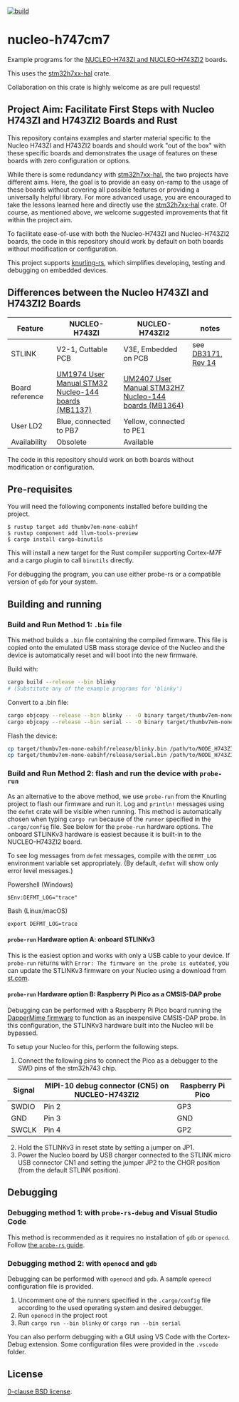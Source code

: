 [![build](https://github.com/astraw/nucleo-h743zi/actions/workflows/cargo.yml/badge.svg)](https://github.com/astraw/nucleo-h743zi/actions/workflows/cargo.yml)

# nucleo-h747cm7

Example programs for the [NUCLEO-H743ZI and
NUCLEO-H743ZI2](https://www.st.com/en/evaluation-tools/nucleo-h743zi.html)
boards.

This uses the [stm32h7xx-hal](https://github.com/stm32-rs/stm32h7xx-hal) crate.

Collaboration on this crate is highly welcome as are pull requests!

## Project Aim: Facilitate First Steps with Nucleo H743ZI and H743ZI2 Boards and Rust

This repository contains examples and starter material specific to the Nucleo
H743ZI and H743ZI2 boards and should work "out of the box" with these specific
boards and demonstrates the usage of features on these boards with zero
configuration or options.

While there is some redundancy with
[stm32h7xx-hal](https://github.com/stm32-rs/stm32h7xx-hal), the two projects
have different aims. Here, the goal is to provide an easy on-ramp to the usage
of these boards without covering all possible features or providing a
universally helpful library. For more advanced usage, you are encouraged to take
the lessons learned here and directly use the
[stm32h7xx-hal](https://github.com/stm32-rs/stm32h7xx-hal) crate. Of course, as
mentioned above, we welcome suggested improvements that fit within the project
aim.

To facilitate ease-of-use with both the Nucleo-H743ZI and Nucleo-H743ZI2 boards,
the code in this repository should work by default on both boards without
modification or configuration.

This project supports [knurling-rs](https://knurling.ferrous-systems.com/),
which simplifies developing, testing and debugging on embedded devices.

## Differences between the Nucleo H743ZI and H743ZI2 Boards

| Feature | NUCLEO-H743ZI | NUCLEO-H743ZI2 | notes |
|---------|---------------|----------------|--------|
| STLINK | V2-1, Cuttable PCB | V3E, Embedded on PCB | see [DB3171, Rev 14](https://www.st.com/resource/en/data_brief/nucleo-l496zg.pdf) |
| Board reference | [UM1974 User Manual STM32 Nucleo-144 boards (MB1137)](https://www.st.com/resource/en/user_manual/dm00244518-stm32-nucleo144-boards-mb1137-stmicroelectronics.pdf) | [UM2407 User Manual STM32H7 Nucleo-144 boards (MB1364)](https://www.st.com/resource/en/user_manual/dm00499160-stm32h7-nucleo144-boards-mb1364-stmicroelectronics.pdf) ||
| User LD2 | Blue, connected to PB7 | Yellow, connected to PE1 | |
| Availability | Obsolete | Available | |

The code in this repository should work on both boards without modification or
configuration.

## Pre-requisites

You will need the following components installed before building the project.

```
$ rustup target add thumbv7em-none-eabihf
$ rustup component add llvm-tools-preview
$ cargo install cargo-binutils
```
This will install a new target for the Rust compiler supporting Cortex-M7F and a
cargo plugin to call `binutils` directly.

For debugging the program, you can use either probe-rs or a compatible version
of `gdb` for your system.

## Building and running

### Build and Run Method 1: `.bin` file

This method builds a `.bin` file containing the compiled firmware. This file is
copied onto the emulated USB mass storage device of the Nucleo and the device is
automatically reset and will boot into the new firmware.

Build with:

```sh
cargo build --release --bin blinky
# (Substitute any of the example programs for 'blinky')
```

Convert to a .bin file:

```sh
cargo objcopy --release --bin blinky -- -O binary target/thumbv7em-none-eabihf/release/blinky.bin
cargo objcopy --release --bin serial -- -O binary target/thumbv7em-none-eabihf/release/serial.bin
```

Flash the device:

```sh
cp target/thumbv7em-none-eabihf/release/blinky.bin /path/to/NODE_H743ZI/
cp target/thumbv7em-none-eabihf/release/serial.bin /path/to/NODE_H743ZI/
```

### Build and Run Method 2: flash and run the device with `probe-run`

As an alternative to the above method, we use `probe-run` from the Knurling
project to flash our firmware and run it. Log and `println!` messages using the
`defmt` crate will be visible when running. This method is automatically chosen
when typing `cargo run` because of the `runner` specified in the `.cargo/config`
file. See below for the `probe-run` hardware options. The onboard STLINKv3
hardware is easiest because it is built-in to the NUCLEO-H743ZI2 board.

To see log messages from `defmt` messages, compile with the `DEFMT_LOG`
environment variable set appropriately. (By default, `defmt` will show only
error level messages.)

Powershell (Windows)
```
$Env:DEFMT_LOG="trace"
```

Bash (Linux/macOS)
```
export DEFMT_LOG=trace
```

#### `probe-run` Hardware option A: onboard STLINKv3

This is the easiest option and works with only a USB cable to your device. If
`probe-run` returns with `Error: The firmware on the probe is outdated`, you can
update the STLINKv3 firmware on your Nucleo using a download from
[st.com](https://www.st.com/en/development-tools/stsw-link007.html).

#### `probe-run` Hardware option B: Raspberry Pi Pico as a CMSIS-DAP probe

Debugging can be performed with a Raspberry Pi Pico board running the
[DapperMime firmware](https://github.com/majbthrd/DapperMime) to function as an
inexpensive CMSIS-DAP probe. In this configuration, the STLINKv3 hardware built
into the Nucleo will be bypassed.

To setup your Nucleo for this, perform the following steps.

1. Connect the following pins to connect the Pico as a debugger to the SWD pins
   of the stm32h743 chip.

| Signal | MIPI-10 debug connector (CN5) on NUCLEO-H743ZI2 | Raspberry Pi Pico |
|---------|---------------|----------------|
| SWDIO | Pin 2 | GP3 |
| GND | Pin 3 | GND |
| SWCLK | Pin 4 | GP2|

2. Hold the STLINKv3 in reset state by setting a jumper on JP1.
3. Power the Nucleo board by USB charger connected to the STLINK micro USB
   connector CN1 and setting the jumper JP2 to the CHGR position (from the
   default STLINK position).

## Debugging

### Debugging method 1: with `probe-rs-debug` and Visual Studio Code

This method is recommended as it requires no installation of `gdb` or `openocd`.
Follow [the `probe-rs` guide](https://probe.rs/docs/tools/vscode/).

### Debugging method 2: with `openocd` and `gdb`

Debugging can be performed with `openocd` and `gdb`. A sample `openocd`
configuration file is provided.

1. Uncomment one of the runners specified in the `.cargo/config` file according to the used operating
   system and desired debugger.
2. Run `openocd` in the project root
3. Run `cargo run --bin blinky` or `cargo run --bin serial`

You can also perform debugging with a GUI using VS Code with the Cortex-Debug extension.
Some configuration files were provided in the `.vscode` folder.

## License

[0-clause BSD license](LICENSE-0BSD.txt).
